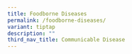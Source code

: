 ```yaml
---
title: Foodborne Diseases
permalink: /foodborne-diseases/
variant: tiptap
description: ""
third_nav_title: Communicable Disease
---
```

